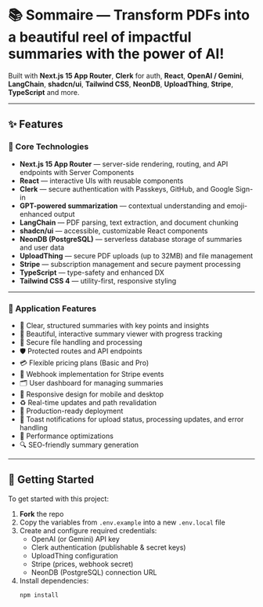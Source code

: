# 📚 Sommaire — Transform PDFs into a beautiful reel of impactful summaries with the power of AI!  

Built with **Next.js 15 App Router**, **Clerk** for auth, **React**, **OpenAI / Gemini**, **LangChain**, **shadcn/ui**, **Tailwind CSS**, **NeonDB**, **UploadThing**, **Stripe**, **TypeScript** and more.  

---

## ✨ Features  

### 🧩 Core Technologies  
- **Next.js 15 App Router** — server-side rendering, routing, and API endpoints with Server Components  
- **React** — interactive UIs with reusable components  
- **Clerk** — secure authentication with Passkeys, GitHub, and Google Sign-in  
- **GPT-powered summarization** — contextual understanding and emoji-enhanced output  
- **LangChain** — PDF parsing, text extraction, and document chunking  
- **shadcn/ui** — accessible, customizable React components  
- **NeonDB (PostgreSQL)** — serverless database storage of summaries and user data  
- **UploadThing** — secure PDF uploads (up to 32MB) and file management  
- **Stripe** — subscription management and secure payment processing  
- **TypeScript** — type-safety and enhanced DX  
- **Tailwind CSS 4** — utility-first, responsive styling  

---

### 🧪 Application Features  
- 🧾 Clear, structured summaries with key points and insights  
- 🎨 Beautiful, interactive summary viewer with progress tracking  
- 🔐 Secure file handling and processing  
- 🛡️ Protected routes and API endpoints  
- 💳 Flexible pricing plans (Basic and Pro)  
- 🔁 Webhook implementation for Stripe events  
- 🗂️ User dashboard for managing summaries  
- 📱 Responsive design for mobile and desktop  
- ♻️ Real-time updates and path revalidation  
- 🚀 Production-ready deployment  
- 🔔 Toast notifications for upload status, processing updates, and error handling  
- 🧭 Performance optimizations  
- 🔍 SEO-friendly summary generation  

---

## 🚀 Getting Started  

To get started with this project:  

1. **Fork** the repo  
2. Copy the variables from `.env.example` into a new `.env.local` file  
3. Create and configure required credentials:  
   - OpenAI (or Gemini) API key  
   - Clerk authentication (publishable & secret keys)  
   - UploadThing configuration  
   - Stripe (prices, webhook secret)  
   - NeonDB (PostgreSQL) connection URL  
4. Install dependencies:  
   ```bash
   npm install
